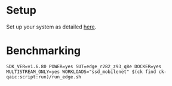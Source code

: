 # Setup
Set up your system as detailed [here](https://github.com/krai/ck-qaic/blob/main/script/setup.docker/README.md).

# Benchmarking
```
SDK_VER=v1.6.80 POWER=yes SUT=edge_r282_z93_q8e DOCKER=yes MULTISTREAM_ONLY=yes WORKLOADS="ssd_mobilenet" $(ck find ck-qaic:script:run)/run_edge.sh
```
